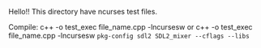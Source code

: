 Hello!!
This directory have ncurses test files.

Compile:
c++ -o test_exec file_name.cpp -lncursesw
or
c++ -o test_exec file_name.cpp -lncursesw `pkg-config sdl2 SDL2_mixer --cflags --libs`
